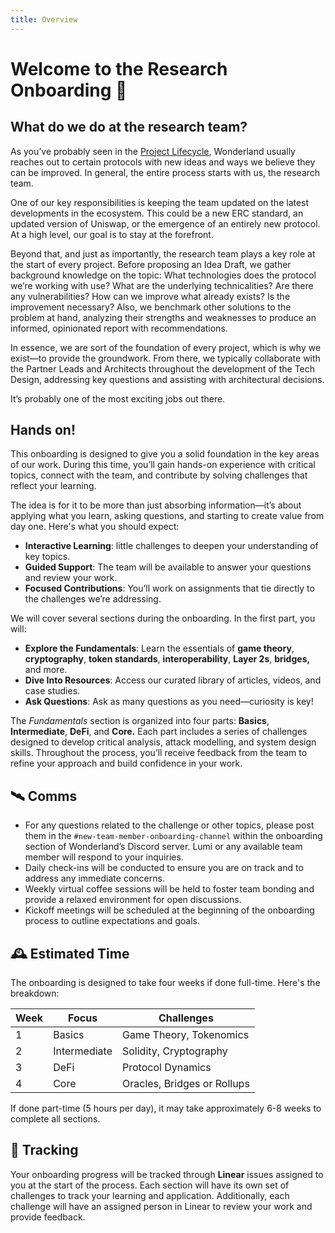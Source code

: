```yaml
---
title: Overview
---
```


# **Welcome to the Research Onboarding 📎**

## What do we do at the research team?

As you’ve probably seen in the [Project Lifecycle](/docs/processes/project-lifecycle.md), Wonderland usually reaches out to certain protocols with new ideas and ways we believe they can be improved. In general, the entire process starts with us, the research team.

One of our key responsibilities is keeping the team updated on the latest developments in the ecosystem. This could be a new ERC standard, an updated version of Uniswap, or the emergence of an entirely new protocol. At a high level, our goal is to stay at the forefront.

Beyond that, and just as importantly, the research team plays a key role at the start of every project. Before proposing an Idea Draft, we gather background knowledge on the topic: What technologies does the protocol we’re working with use? What are the underlying technicalities? Are there any vulnerabilities? How can we improve what already exists? Is the improvement necessary? Also, we benchmark other solutions to the problem at hand, analyzing their strengths and weaknesses to produce an informed, opinionated report with recommendations.

In essence, we are sort of the foundation of every project, which is why we exist—to provide the groundwork. From there, we typically collaborate with the Partner Leads and Architects throughout the development of the Tech Design, addressing key questions and assisting with architectural decisions.

It’s probably one of the most exciting jobs out there. 

## Hands on!

This onboarding is designed to give you a solid foundation in the key areas of our work. During this time, you’ll gain hands-on experience with critical topics, connect with the team, and contribute by solving challenges that reflect your learning.

The idea is for it to be more than just absorbing information—it’s about applying what you learn, asking questions, and starting to create value from day one. Here's what you should expect:

- **Interactive Learning**: little challenges to deepen your understanding of key topics.
- **Guided Support**: The team will be available to answer your questions and review your work.
- **Focused Contributions**: You’ll work on assignments that tie directly to the challenges we’re addressing.

We will cover several sections during the onboarding. In the first part, you will:

- **Explore the Fundamentals**: Learn the essentials of **game theory**, **cryptography**, **token standards**, **interoperability**, **Layer 2s**, **bridges,** and more.
- **Dive Into Resources**: Access our curated library of articles, videos, and case studies.
- **Ask Questions**: Ask as many questions as you need—curiosity is key!

The *Fundamentals* section is organized into four parts: **Basics**, **Intermediate**, **DeFi**, and **Core.** Each part includes a series of challenges designed to develop critical analysis, attack modelling, and system design skills. Throughout the process, you’ll receive feedback from the team to refine your approach and build confidence in your work.

## 🛰️ Comms

- For any questions related to the challenge or other topics, please post them in the `#new-team-member-onboarding-channel` within the onboarding section of Wonderland’s Discord server. Lumi or any available team member will respond to your inquiries.
- Daily check-ins will be conducted to ensure you are on track and to address any immediate concerns.
- Weekly virtual coffee sessions will be held to foster team bonding and provide a relaxed environment for open discussions.
- Kickoff meetings will be scheduled at the beginning of the onboarding process to outline expectations and goals.

## 🕰️ Estimated Time
The onboarding is designed to take four weeks if done full-time. Here's the breakdown:

| Week | Focus | Challenges |
|------|-------|------------|
| 1 | Basics | Game Theory, Tokenomics |
| 2 | Intermediate | Solidity, Cryptography |
| 3 | DeFi | Protocol Dynamics |
| 4 | Core | Oracles, Bridges or Rollups|

If done part-time (5 hours per day), it may take approximately 6-8 weeks to complete all sections. 

## 📎 Tracking

Your onboarding progress will be tracked through **Linear** issues assigned to you at the start of the process. Each section will have its own set of challenges to track your learning and application. Additionally, each challenge will have an assigned person in Linear to review your work and provide feedback.